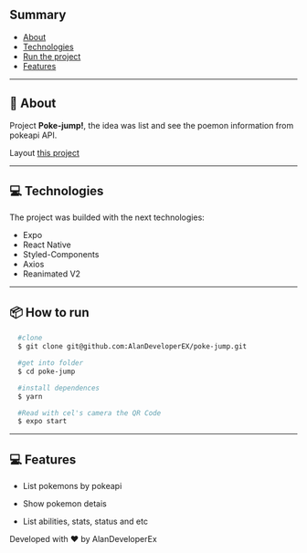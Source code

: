 ## Summary

- [About](#-About)
- [Technologies](#-Technologies)
- [Run the project](#-How-to-run)
- [Features](#-Features)

---

## 🤔 About

Project **Poke-jump!**, the idea was list and see the poemon information from pokeapi API.

Layout [this project](https://xd.adobe.com/view/e13ba731-fd76-40bf-ab3d-1b75225cc182-b468/specs/)

---

## 💻 Technologies

The project was builded with the next technologies:

- Expo
- React Native
- Styled-Components
- Axios
- Reanimated V2

---

## 📦 How to run

```bash
  #clone
  $ git clone git@github.com:AlanDeveloperEX/poke-jump.git

  #get into folder
  $ cd poke-jump

  #install dependences
  $ yarn

  #Read with cel's camera the QR Code
  $ expo start


```

---

## 💻 Features

- List pokemons by pokeapi

- Show pokemon detais

- List abilities, stats, status and etc

Developed with ♥ by AlanDeveloperEx
